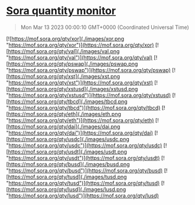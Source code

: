 # [Sora quantity monitor](https://sora-qty.info)

> Mon Mar 13 2023 00:00:10 GMT+0000 (Coordinated Universal Time)

[![https://mof.sora.org/qty/xor](./images/xor.png "https://mof.sora.org/qty/xor")](https://mof.sora.org/qty/xor)
[![https://mof.sora.org/qty/val](./images/val.png "https://mof.sora.org/qty/val")](https://mof.sora.org/qty/val)
[![https://mof.sora.org/qty/pswap](./images/pswap.png "https://mof.sora.org/qty/pswap")](https://mof.sora.org/qty/pswap)
[![https://mof.sora.org/qty/xst](./images/xst.png "https://mof.sora.org/qty/xst")](https://mof.sora.org/qty/xst)
[![https://mof.sora.org/qty/xstusd](./images/xstusd.png "https://mof.sora.org/qty/xstusd")](https://mof.sora.org/qty/xstusd)
[![https://mof.sora.org/qty/tbcd](./images/tbcd.png "https://mof.sora.org/qty/tbcd")](https://mof.sora.org/qty/tbcd)
[![https://mof.sora.org/qty/eth](./images/eth.png "https://mof.sora.org/qty/eth")](https://mof.sora.org/qty/eth)
[![https://mof.sora.org/qty/dai](./images/dai.png "https://mof.sora.org/qty/dai")](https://mof.sora.org/qty/dai)
[![https://mof.sora.org/qty/usdc](./images/usdc.png "https://mof.sora.org/qty/usdc")](https://mof.sora.org/qty/usdc)
[![https://mof.sora.org/qty/usdt](./images/usdt.png "https://mof.sora.org/qty/usdt")](https://mof.sora.org/qty/usdt)
[![https://mof.sora.org/qty/busd](./images/busd.png "https://mof.sora.org/qty/busd")](https://mof.sora.org/qty/busd)
[![https://mof.sora.org/qty/tusd](./images/tusd.png "https://mof.sora.org/qty/tusd")](https://mof.sora.org/qty/tusd)
[![https://mof.sora.org/qty/lusd](./images/lusd.png "https://mof.sora.org/qty/lusd")](https://mof.sora.org/qty/lusd)